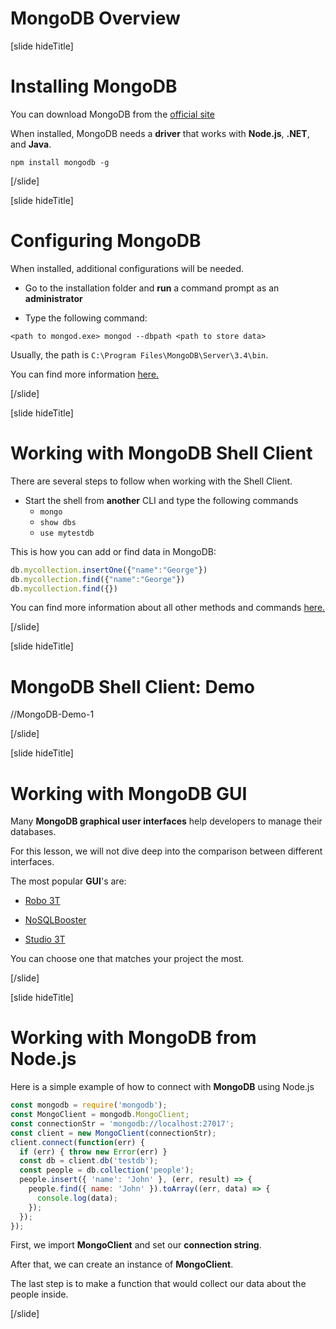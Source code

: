 # MongoDB Overview

[slide hideTitle]
# Installing MongoDB

You can download MongoDB from the [official site](https://www.mongodb.com/download-center)

When installed, MongoDB needs a **driver** that works with **Node.js**, **.NET**, and **Java**.

`npm install mongodb -g`


[/slide]

[slide hideTitle]

# Configuring MongoDB

When installed, additional configurations will be needed.

- Go to the installation folder and **run** a command prompt as an **administrator**

- Type the following command:

`<path to mongod.exe> mongod --dbpath <path to store data>`

Usually, the path is `C:\Program Files\MongoDB\Server\3.4\bin`.

You can find more information [here.](https://docs.mongodb.com/manual/tutorial/)

[/slide]

[slide hideTitle]

# Working with MongoDB Shell Client

There are several steps to follow when working with the Shell Client.

- Start the shell from **another** CLI and type the following commands
  * `mongo`
  * `show dbs`
  * `use mytestdb`

This is how you can add or find data in MongoDB:

```js
db.mycollection.insertOne({"name":"George"})
db.mycollection.find({"name":"George"})
db.mycollection.find({})
```

You can find more information about all other methods and commands [here.](https://docs.mongodb.com/manual/reference/mongo-shell/)

[/slide]


[slide hideTitle]
# MongoDB Shell Client: Demo
//MongoDB-Demo-1

[/slide]

[slide hideTitle]

# Working with MongoDB GUI

Many **MongoDB graphical user interfaces** help developers to manage their databases.

For this lesson, we will not dive deep into the comparison between different interfaces.

The most popular **GUI**'s are:

- [Robo 3T](https://robomongo.org/download)

- [NoSQLBooster](https://nosqlbooster.com)

- [Studio 3T](https://studio3t.com/download/)

You can choose one that matches your project the most.

[/slide]


[slide hideTitle]

# Working with MongoDB from Node.js

Here is a simple example of how to connect with **MongoDB** using Node.js

``` js
const mongodb = require('mongodb');
const MongoClient = mongodb.MongoClient;
const connectionStr = 'mongodb://localhost:27017';
const client = new MongoClient(connectionStr);
client.connect(function(err) {
  if (err) { throw new Error(err) }
  const db = client.db('testdb');
  const people = db.collection('people');
  people.insert({ 'name': 'John' }, (err, result) => {
    people.find({ name: 'John' }).toArray((err, data) => {
      console.log(data);
    });
  });
});
```

First, we import **MongoClient** and set our **connection string**. 

After that, we can create an instance of **MongoClient**.

The last step is to make a function that would collect our data about the people inside.

[/slide]

